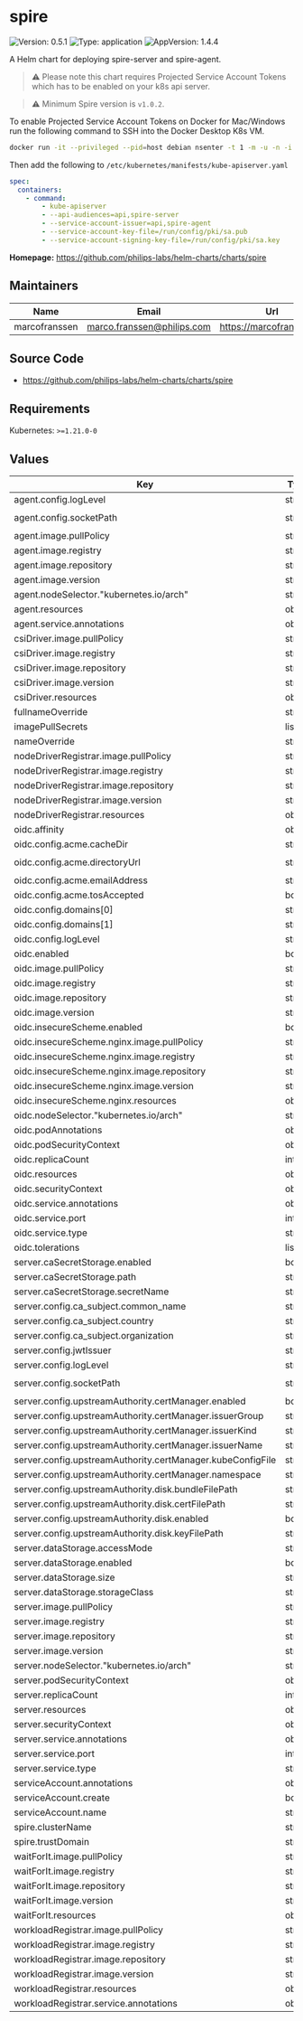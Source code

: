 # spire

<!-- This README.md is generated. -->

![Version: 0.5.1](https://img.shields.io/badge/Version-0.5.1-informational?style=flat-square) ![Type: application](https://img.shields.io/badge/Type-application-informational?style=flat-square) ![AppVersion: 1.4.4](https://img.shields.io/badge/AppVersion-1.4.4-informational?style=flat-square)

A Helm chart for deploying spire-server and spire-agent.

> :warning: Please note this chart requires Projected Service Account Tokens which has to be enabled on your k8s api server.

> :warning: Minimum Spire version is `v1.0.2`.

To enable Projected Service Account Tokens on Docker for Mac/Windows run the following
command to SSH into the Docker Desktop K8s VM.

```bash
docker run -it --privileged --pid=host debian nsenter -t 1 -m -u -n -i sh
```

Then add the following to `/etc/kubernetes/manifests/kube-apiserver.yaml`

```yaml
spec:
  containers:
    - command:
        - kube-apiserver
        - --api-audiences=api,spire-server
        - --service-account-issuer=api,spire-agent
        - --service-account-key-file=/run/config/pki/sa.pub
        - --service-account-signing-key-file=/run/config/pki/sa.key
```

**Homepage:** <https://github.com/philips-labs/helm-charts/charts/spire>

## Maintainers

| Name | Email | Url |
| ---- | ------ | --- |
| marcofranssen | <marco.franssen@philips.com> | <https://marcofranssen.nl> |

## Source Code

* <https://github.com/philips-labs/helm-charts/charts/spire>

## Requirements

Kubernetes: `>=1.21.0-0`

## Values

| Key | Type | Default | Description |
|-----|------|---------|-------------|
| agent.config.logLevel | string | `"info"` |  |
| agent.config.socketPath | string | `"/run/spire/agent-sockets/spire-agent.sock"` |  |
| agent.image.pullPolicy | string | `"IfNotPresent"` |  |
| agent.image.registry | string | `"ghcr.io"` |  |
| agent.image.repository | string | `"spiffe/spire-agent"` |  |
| agent.image.version | string | `""` |  |
| agent.nodeSelector."kubernetes.io/arch" | string | `"amd64"` |  |
| agent.resources | object | `{}` |  |
| agent.service.annotations | object | `{}` |  |
| csiDriver.image.pullPolicy | string | `"IfNotPresent"` |  |
| csiDriver.image.registry | string | `"ghcr.io"` |  |
| csiDriver.image.repository | string | `"spiffe/spiffe-csi-driver"` |  |
| csiDriver.image.version | string | `"0.2.0"` |  |
| csiDriver.resources | object | `{}` |  |
| fullnameOverride | string | `""` |  |
| imagePullSecrets | list | `[]` |  |
| nameOverride | string | `""` |  |
| nodeDriverRegistrar.image.pullPolicy | string | `"IfNotPresent"` |  |
| nodeDriverRegistrar.image.registry | string | `"quay.io"` |  |
| nodeDriverRegistrar.image.repository | string | `"k8scsi/csi-node-driver-registrar"` |  |
| nodeDriverRegistrar.image.version | string | `"v2.0.1"` |  |
| nodeDriverRegistrar.resources | object | `{}` |  |
| oidc.affinity | object | `{}` |  |
| oidc.config.acme.cacheDir | string | `"/run/spire"` |  |
| oidc.config.acme.directoryUrl | string | `"https://acme-v02.api.letsencrypt.org/directory"` |  |
| oidc.config.acme.emailAddress | string | `"letsencrypt@example.org"` |  |
| oidc.config.acme.tosAccepted | bool | `false` |  |
| oidc.config.domains[0] | string | `"localhost"` |  |
| oidc.config.domains[1] | string | `"oidc-discovery.example.org"` |  |
| oidc.config.logLevel | string | `"info"` |  |
| oidc.enabled | bool | `false` |  |
| oidc.image.pullPolicy | string | `"IfNotPresent"` |  |
| oidc.image.registry | string | `"ghcr.io"` |  |
| oidc.image.repository | string | `"spiffe/spire-oidc-provider"` |  |
| oidc.image.version | string | `""` |  |
| oidc.insecureScheme.enabled | bool | `false` |  |
| oidc.insecureScheme.nginx.image.pullPolicy | string | `"IfNotPresent"` |  |
| oidc.insecureScheme.nginx.image.registry | string | `"docker.io"` |  |
| oidc.insecureScheme.nginx.image.repository | string | `"nginx"` |  |
| oidc.insecureScheme.nginx.image.version | string | `"1.23.2-alpine"` |  |
| oidc.insecureScheme.nginx.resources | object | `{}` |  |
| oidc.nodeSelector."kubernetes.io/arch" | string | `"amd64"` |  |
| oidc.podAnnotations | object | `{}` |  |
| oidc.podSecurityContext | object | `{}` |  |
| oidc.replicaCount | int | `1` |  |
| oidc.resources | object | `{}` |  |
| oidc.securityContext | object | `{}` |  |
| oidc.service.annotations | object | `{}` |  |
| oidc.service.port | int | `80` |  |
| oidc.service.type | string | `"NodePort"` |  |
| oidc.tolerations | list | `[]` |  |
| server.caSecretStorage.enabled | bool | `false` |  |
| server.caSecretStorage.path | string | `/conf/server/` |  |
| server.caSecretStorage.secretName | string | `"csi-driver-spiffe-ca"` |  |
| server.config.ca_subject.common_name | string | `"example.org"` |  |
| server.config.ca_subject.country | string | `"NL"` |  |
| server.config.ca_subject.organization | string | `"Example"` |  |
| server.config.jwtIssuer | string | `"oidc-discovery.example.org"` |  |
| server.config.logLevel | string | `"info"` |  |
| server.config.socketPath | string | `"/run/spire/server-sockets/spire-server.sock"` |  |
| server.config.upstreamAuthority.certManager.enabled | bool | `false` |  |
| server.config.upstreamAuthority.certManager.issuerGroup | string | `cert-manager.io` |  |
| server.config.upstreamAuthority.certManager.issuerKind | string | `Issuer` |  |
| server.config.upstreamAuthority.certManager.issuerName | string | `spire-ca` |  |
| server.config.upstreamAuthority.certManager.kubeConfigFile | string | `""` |  |
| server.config.upstreamAuthority.certManager.namespace | string | `sandbox` |  |
| server.config.upstreamAuthority.disk.bundleFilePath | string | `""` |  |
| server.config.upstreamAuthority.disk.certFilePath | string | `"/conf/server/tls.crt"` |  |
| server.config.upstreamAuthority.disk.enabled | bool | `false` |  |
| server.config.upstreamAuthority.disk.keyFilePath | string | `"/conf/server/tls.key"` |  |
| server.dataStorage.accessMode | string | `"ReadWriteOnce"` |  |
| server.dataStorage.enabled | bool | `true` |  |
| server.dataStorage.size | string | `"1Gi"` |  |
| server.dataStorage.storageClass | string | `nil` |  |
| server.image.pullPolicy | string | `"IfNotPresent"` |  |
| server.image.registry | string | `"ghcr.io"` |  |
| server.image.repository | string | `"spiffe/spire-server"` |  |
| server.image.version | string | `""` |  |
| server.nodeSelector."kubernetes.io/arch" | string | `"amd64"` |  |
| server.podSecurityContext | object | `{}` |  |
| server.replicaCount | int | `1` |  |
| server.resources | object | `{}` |  |
| server.securityContext | object | `{}` |  |
| server.service.annotations | object | `{}` |  |
| server.service.port | int | `8081` |  |
| server.service.type | string | `"ClusterIP"` |  |
| serviceAccount.annotations | object | `{}` |  |
| serviceAccount.create | bool | `true` |  |
| serviceAccount.name | string | `""` |  |
| spire.clusterName | string | `"example-cluster"` |  |
| spire.trustDomain | string | `"example.org"` |  |
| waitForIt.image.pullPolicy | string | `"IfNotPresent"` |  |
| waitForIt.image.registry | string | `"gcr.io"` |  |
| waitForIt.image.repository | string | `"spiffe-io/wait-for-it"` |  |
| waitForIt.image.version | string | `""` |  |
| waitForIt.resources | object | `{}` |
| workloadRegistrar.image.pullPolicy | string | `"IfNotPresent"` |  |
| workloadRegistrar.image.registry | string | `"gcr.io"` |  |
| workloadRegistrar.image.repository | string | `"spiffe-io/k8s-workload-registrar"` |  |
| workloadRegistrar.image.version | string | `""` |  |
| workloadRegistrar.resources | object | `{}` |  |
| workloadRegistrar.service.annotations | object | `{}` |  |
